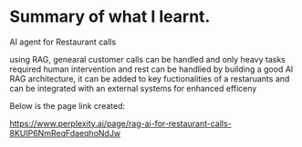 # Summary of what I learnt.

AI agent for Restaurant calls

using RAG, genearal customer calls can be handled and only heavy tasks required human intervention and rest can be handlied by building a good AI RAG architecture, it can be added to key fuctionalities of a restaruants and can be integrated with an external systems for enhanced efficeny

Below is the page link created:

https://www.perplexity.ai/page/rag-ai-for-restaurant-calls-8KUIP6NmReqFdaeqhoNdJw